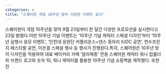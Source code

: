```yaml
---
categories: e
title: "스퀘어원 개점 10주년 맞아 다양한 이벤트 실시"
---
```

스퀘어원이 개점 10주년을 맞아 9월 23일부터 한 달간 다양한 프로모션을 실시한다고 23일 밝혔다.이번 10주년 기념 이벤트는 ‘10주년 기념 캐릭터 스페셜 디자인’부터 ‘10주년 삼행시 응모 이벤트’, ‘인천대 응원단 커플리온스+댄스 동아리 IUDC 공연’, 연수프린지 페스티벌 공연, 이은결 스페셜 행사 등 행사가 진행된다.특히, 스퀘어원은 10주년 맞이 디자인을 적용하여 대표 베이커리 카페 ‘알라메종’ 전용 스퀘어원 캐릭터 워니 컵홀더와 브랜드 로고와 숫자 10, 워니 캐릭터를 활용한 10주년 기념 쇼핑백을 제작했다. 또한 전